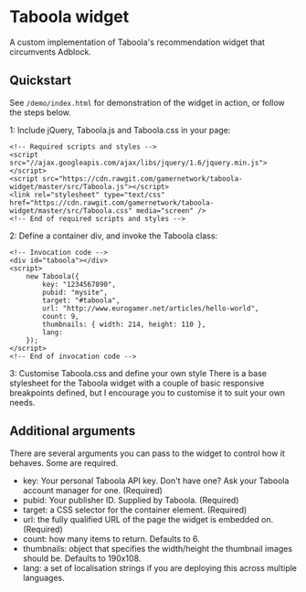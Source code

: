 Taboola widget
==============

A custom implementation of Taboola's recommendation widget that circumvents Adblock.

Quickstart
----------

See ```/demo/index.html``` for demonstration of the widget in action, or follow the steps below.

1: Include jQuery, Taboola.js and Taboola.css in your page:
```
<!-- Required scripts and styles -->
<script src="//ajax.googleapis.com/ajax/libs/jquery/1.6/jquery.min.js"></script>
<script src="https://cdn.rawgit.com/gamernetwork/taboola-widget/master/src/Taboola.js"></script>
<link rel="stylesheet" type="text/css" href="https://cdn.rawgit.com/gamernetwork/taboola-widget/master/src/Taboola.css" media="screen" />
<!-- End of required scripts and styles --> 
```

2: Define a container div, and invoke the Taboola class:
```
<!-- Invocation code -->
<div id="taboola"></div>
<script>
	new Taboola({
		key: "1234567890",
		pubid: "mysite",
		target: "#taboola",
		url: "http://www.eurogamer.net/articles/hello-world",
		count: 9,
		thumbnails: { width: 214, height: 110 },
		lang: 
	});
</script>
<!-- End of invocation code -->
```

3: Customise Taboola.css and define your own style
There is a base stylesheet for the Taboola widget with a couple of basic responsive breakpoints defined, but I encourage you to customise it to suit your own needs.

Additional arguments
--------------------

There are several arguments you can pass to the widget to control how it behaves. Some are required.

- key: Your personal Taboola API key. Don't have one? Ask your Taboola account manager for one. (Required)
- pubid: Your publisher ID. Supplied by Taboola. (Required)
- target: a CSS selector for the container element. (Required)
- url: the fully qualified URL of the page the widget is embedded on. (Required)
- count: how many items to return. Defaults to 6.
- thumbnails: object that specifies the width/height the thumbnail images should be. Defaults to 190x108.
- lang: a set of localisation strings if you are deploying this across multiple languages.

